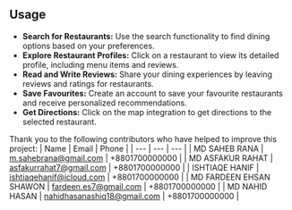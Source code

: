 ## Usage

-   **Search for Restaurants:** Use the search functionality to find dining options based on your preferences.
-   **Explore Restaurant Profiles:** Click on a restaurant to view its detailed profile, including menu items and reviews.
-   **Read and Write Reviews:** Share your dining experiences by leaving reviews and ratings for restaurants.
-   **Save Favourites:** Create an account to save your favourite restaurants and receive personalized recommendations.
-   **Get Directions:** Click on the map integration to get directions to the selected restaurant.

Thank you to the following contributors who have helped to improve this project:
| Name | Email | Phone |
| --- | --- | --- |
| MD SAHEB RANA | m.sahebrana@gmail.com | +8801700000000 |
| MD ASFAKUR RAHAT | asfakurrahat7@gmail.com | +8801700000000 |
| ISHTIAQE HANIF | ishtiaqehanif@icloud.com | +8801700000000 |
| MD FARDEEN EHSAN SHAWON | fardeen.es7@gmail.com | +8801700000000 |
| MD NAHID HASAN | nahidhasanashiq18@gmail.com | +8801700000000 |
